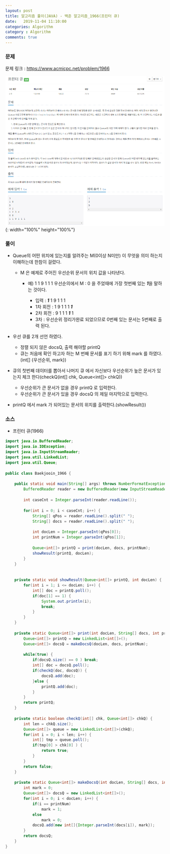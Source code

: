 ```yaml
---
layout: post
title: 알고리즘 풀이(JAVA) - 백준 알고리즘_1966(프린터 큐)
date:   2019-11-04 11:10:00
categories: Algorithm
category : Algorithm
comments: true 
---
```


### 문제

문제 링크 : <https://www.acmicpc.net/problem/1966>

![프린터 큐 문제](/img/algorithm/baekjoon_1966.png){: width="100%" height="100%"}

### 풀이

- Queue의 어떤 위치에 있는지를 알려주는 M(0이상 N미만) 이 무엇을 의미 하는지 이해하는데 한참이 걸렸다.

    - M 은 예제로 주어진 우선순위 문서의 위치 값을 나타낸다.
    
        - 예) 1 1 9 1 1 1 우선순의에서 M : 0 을 주었때에 가장 첫번째 있는 <b>_1_</b>을 말하는 것이다. 
        
            - 입력 : <b>_1_</b> 1 9 1 1 1
            - 1차 회전 :  1 9 1 1 1 <b>_1_</b>
            - 2차 회전 :  9 1 1 1 <b>_1_</b> 1
            - 3차 : 우선순위 정리가완료 되었으므로 0번째 있는 문서는 5번째로 출력 된다.

- 우선 큐를 2개 선언 하였다. 
    
    - 정렬 되지 않은 docsQ, 출력 해야할 printQ
    - 큐는 처음에 확인 하고자 하는 M 번째 문서를 표기 하기 위해 mark 를 하였다. (int[] {우선순위, mark})

- 큐의 첫번째 데이터를 뽑아서 나머지 큐 에서 자신보다 우선순위가 높은 문서가 있는지 체크 한다(checkQ(int[] chk, Queue<int[]> chkQ))

    - 우선순위가 큰 문서가 없을 경우 printQ 로 입력한다.
    - 우선순위가 큰 문서가 있을 경우 docsQ 의 제일 마지막으로 입력한다.

- printQ 에서 mark 가 되어있는 문서의 위치를 출력한다.(showResult())

### 소스

- 프린터 큐(1966)

```java
import java.io.BufferedReader;
import java.io.IOException;
import java.io.InputStreamReader;
import java.util.LinkedList;
import java.util.Queue;

public class Baekjooin_1966 {

	public static void main(String[] args) throws NumberFormatException, IOException {
		BufferedReader reader = new BufferedReader(new InputStreamReader(System.in));
		
		int caseCnt = Integer.parseInt(reader.readLine());
		
		for(int i = 0; i < caseCnt; i++) {
			String[] qPos = reader.readLine().split(" ");
			String[] docs = reader.readLine().split(" ");
			
			int docLen = Integer.parseInt(qPos[0]);
			int printNum = Integer.parseInt(qPos[1]);
			
			Queue<int[]> printQ = print(docLen, docs, printNum);
			showResult(printQ, docLen);
		}
	}

	
	private static void showResult(Queue<int[]> printQ, int docLen) {
		for(int i = 1; i <= docLen; i++) {
			int[] doc = printQ.poll();
			if(doc[1] == 1) {
				System.out.println(i);
				break;
			}
		}
	}
	
	private static Queue<int[]> print(int docLen, String[] docs, int printNum) {
		Queue<int[]> printQ = new LinkedList<int[]>();
		Queue<int[]> docsQ = makeDocsQ(docLen, docs, printNum);
		
		while(true) {
			if(docsQ.size() == 0 ) break;
			int[] doc = docsQ.poll();
			if(checkQ(doc, docsQ)) {
				docsQ.add(doc);
			}else {
				printQ.add(doc);
			}
		}
		return printQ;
	}
	
	private static boolean checkQ(int[] chk, Queue<int[]> chkQ) {
		int len = chkQ.size();
		Queue<int[]> queue = new LinkedList<int[]>(chkQ);
		for(int i = 0; i < len; i++) {
			int[] tmp = queue.poll();
			if(tmp[0] > chk[0] ) {
				return true;
			}
		}
		return false;
	}

	private static Queue<int[]> makeDocsQ(int docLen, String[] docs, int printNum) {
		int mark = 0;
		Queue<int[]> docsQ = new LinkedList<int[]>();
		for(int i = 0; i < docLen; i++) {
			if(i == printNum)
				mark = 1;
			else
				mark = 0;
			docsQ.add(new int[]{Integer.parseInt(docs[i]), mark});
		}
		return docsQ;
	}
}
```